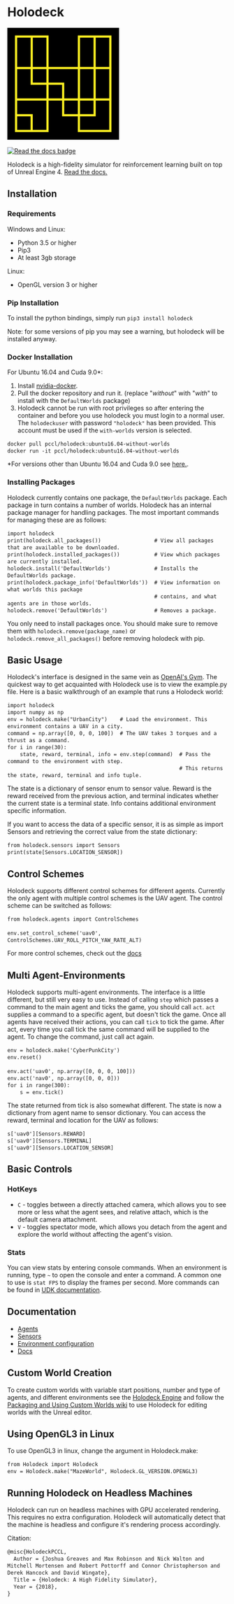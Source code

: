 # Holodeck

<img src="holodecklogo.png" width="256" height="256"> 

[![Read the docs badge](https://readthedocs.org/projects/holodeck/badge/)](https://holodeck.readthedocs.io)

Holodeck is a high-fidelity simulator for reinforcement learning built on top of Unreal Engine 4.
[Read the docs.](https://holodeck.readthedocs.io)

## Installation
### Requirements
Windows and Linux:
* Python 3.5 or higher
* Pip3
* At least 3gb storage

Linux:
* OpenGL version 3 or higher

### Pip Installation
To install the python bindings, simply run
`pip3 install holodeck`

Note: for some versions of pip you may see a warning, but holodeck will be installed anyway.

### Docker Installation
For Ubuntu 16.04 and Cuda 9.0*:
1. Install [nvidia-docker](https://github.com/nvidia/nvidia-docker/wiki/Installation-(version-2.0)).
2. Pull the docker repository and run it. (replace "*without*" with "*with*" to install with the `DefaultWorlds` package)
3. Holodeck cannot be run with root privileges so after entering the container and before you use holodeck you must login to a normal user. The `holodeckuser` with password `"holodeck"` has been provided. This account must be used if the `with-worlds` version is selected.
```
docker pull pccl/holodeck:ubuntu16.04-without-worlds
docker run -it pccl/holodeck:ubuntu16.04-without-worlds
```

*For versions other than Ubuntu 16.04 and Cuda 9.0 see [here.](https://hub.docker.com/r/pccl/holodeck/).

### Installing Packages
Holodeck currently contains one package, the `DefaultWorlds` package.
Each package in turn contains a number of worlds.
Holodeck has an internal package manager for handling packages.
The most important commands for managing these are as follows:
```
import holodeck
print(holodeck.all_packages())                 # View all packages that are available to be downloaded.
print(holodeck.installed_packages())           # View which packages are currently installed.
holodeck.install('DefaultWorlds')              # Installs the DefaultWorlds package.
print(holodeck.package_info('DefaultWorlds'))  # View information on what worlds this package
                                               # contains, and what agents are in those worlds.
holodeck.remove('DefaultWorlds')               # Removes a package.
```
You only need to install packages once. You should make sure to remove them with
`holodeck.remove(package_name)` or `holodeck.remove_all_packages()` before removing
holodeck with pip.

## Basic Usage
Holodeck's interface is designed in the same vein as [OpenAI's Gym](https://gym.openai.com/).
The quickest way to get acquainted with Holodeck use is to view the example.py file.
Here is a basic walkthrough of an example that runs a Holodeck world:
```
import holodeck
import numpy as np
env = holodeck.make("UrbanCity")    # Load the environment. This environment contains a UAV in a city.
command = np.array([0, 0, 0, 100])  # The UAV takes 3 torques and a thrust as a command.
for i in range(30):
    state, reward, terminal, info = env.step(command)  # Pass the command to the environment with step.
                                                       # This returns the state, reward, terminal and info tuple.
```
The state is a dictionary of sensor enum to sensor value.
Reward is the reward received from the previous action, and terminal indicates whether the current
state is a terminal state.
Info contains additional environment specific information.

If you want to access the data of a specific sensor, it is as simple as import Sensors and
retrieving the correct value from the state dictionary:

```
from holodeck.sensors import Sensors
print(state[Sensors.LOCATION_SENSOR])
```

## Control Schemes
Holodeck supports different control schemes for different agents.
Currently the only agent with multiple control schemes is the UAV agent.
The control scheme can be switched as follows:
```
from holodeck.agents import ControlSchemes

env.set_control_scheme('uav0', ControlSchemes.UAV_ROLL_PITCH_YAW_RATE_ALT)
```
For more control schemes, check out the [docs](https://holodeck.readthedocs.io/en/latest/holodeck/agents.html)

## Multi Agent-Environments
Holodeck supports multi-agent environments. The interface is a little different, but still very easy to use.
Instead of calling `step` which passes a command to the main agent and ticks the game, you should call `act`.
`act` supplies a command to a specific agent, but doesn't tick the game.
Once all agents have received their actions, you can call `tick` to tick the game.
After act, every time you call tick the same command will be supplied to the agent.
To change the command, just call act again.
```
env = holodeck.make('CyberPunkCity')
env.reset()

env.act('uav0', np.array([0, 0, 0, 100]))
env.act('nav0', np.array([0, 0, 0]))
for i in range(300):
    s = env.tick()
```
The state returned from tick is also somewhat different.
The state is now a dictionary from agent name to sensor dictionary.
You can access the reward, terminal and location for the UAV as follows:
```
s['uav0'][Sensors.REWARD]
s['uav0'][Sensors.TERMINAL]
s['uav0'][Sensors.LOCATION_SENSOR]
```

## Basic Controls
### HotKeys 
* `C` - toggles between a directly attached camera, which allows you to see more or less what the agent sees, and relative attach, 
which is the default camera attachment.
* `V` - toggles spectator mode, which allows you detach from the agent and explore the world without affecting the agent's vision.  
### Stats
You can view stats by entering console commands. When an environment is running, type `~` to open the console and enter a command. A common one to use is `stat FPS` to display the frames per second. More commands can be found in [UDK documentation](https://api.unrealengine.com/udk/Three/ConsoleCommands.html).


## Documentation
* [Agents](https://github.com/byu-pccl/holodeck/blob/master/docs/agents.md)
* [Sensors](https://github.com/byu-pccl/holodeck/blob/master/docs/sensors.md)
* [Environment configuration](https://github.com/byu-pccl/holodeck/blob/master/docs/worlds.md)
* [Docs](https://holodeck.readthedocs.io/en/latest/)


## Custom World Creation
To create custom worlds with variable start positions, number and type of agents, and different environments see the [Holodeck Engine](https://github.com/byu-pccl/holodeck-engine) and follow the [Packaging and Using Custom Worlds wiki](https://github.com/byu-pccl/holodeck-engine/wiki/Packaging-and-Using-Custom-Worlds) to use Holodeck for editing worlds with the Unreal editor.

## Using OpenGL3 in Linux
To use OpenGL3 in linux, change the argument in Holodeck.make:
```
from Holodeck import Holodeck
env = Holodeck.make("MazeWorld", Holodeck.GL_VERSION.OPENGL3)
```

## Running Holodeck on Headless Machines
Holodeck can run on headless machines with GPU accelerated rendering. This requires no extra configuration. Holodeck will automatically detect that the machine is headless and configure it's rendering process accordingly. 

Citation:
```
@misc{HolodeckPCCL,
  Author = {Joshua Greaves and Max Robinson and Nick Walton and Mitchell Mortensen and Robert Pottorff and Connor Christopherson and Derek Hancock and David Wingate},
  Title = {Holodeck: A High Fidelity Simulator},
  Year = {2018},
}
```
